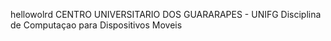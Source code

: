 hellowolrd
CENTRO UNIVERSITARIO DOS GUARARAPES - UNIFG
Disciplina de Computaçao para Dispositivos Moveis

